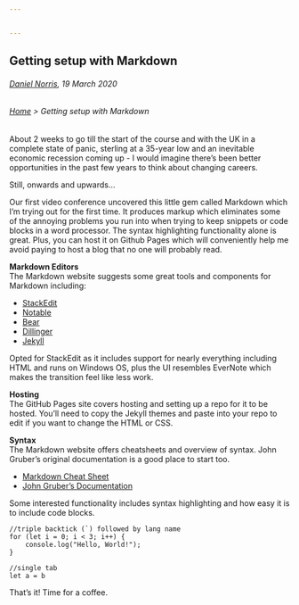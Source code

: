 ```yaml
---


---
```


<h2 id="getting-setup-with-markdown">Getting setup with Markdown</h2>
<h6 id="daniel-norris-19-march-2020"><a href="https://github.com/daniel-norris">Daniel Norris</a>, 19 March 2020</h6>
<h6 id="home--getting-setup-with-markdown"><a href="./">Home</a> &gt; Getting setup with Markdown</h6>
<p>About 2 weeks to go till the start of the course and with the UK in a complete state of panic, sterling at a 35-year low and an inevitable economic recession coming up - I would imagine there’s been better opportunities in the past few years to think about changing careers.</p>
<p>Still, onwards and upwards…</p>
<p>Our first video conference uncovered this little gem called Markdown which I’m trying out for the first time. It produces markup which eliminates some of the annoying problems you run into when trying to keep snippets or code blocks in a word processor. The syntax highlighting functionality alone is great. Plus, you can host it on Github Pages which will conveniently help me avoid paying to host a blog that no one will probably read.</p>
<p><strong>Markdown Editors</strong><br>
The Markdown website suggests some great tools and components for Markdown including:</p>
<ul>
<li><a href="https://www.markdownguide.org/tools/stackedit/">StackEdit</a></li>
<li><a href="https://www.markdownguide.org/tools/notable/">Notable</a></li>
<li><a href="https://www.markdownguide.org/tools/bear/">Bear</a></li>
<li><a href="https://www.markdownguide.org/tools/dillinger/">Dillinger</a></li>
<li><a href="https://www.markdownguide.org/tools/jekyll/">Jekyll</a></li>
</ul>
<p>Opted for StackEdit as it includes support for nearly everything including HTML and runs on Windows OS, plus the UI resembles EverNote which makes the transition feel like less work.</p>
<p><strong>Hosting</strong><br>
The GitHub Pages site covers hosting and setting up a repo for it to be hosted. You’ll need to copy the Jekyll themes and paste into your repo to edit if you want to change the HTML or CSS.</p>
<p><strong>Syntax</strong><br>
The Markdown website offers cheatsheets and overview of syntax. John Gruber’s original documentation is a good place to start too.</p>
<ul>
<li><a href="https://www.markdownguide.org/cheat-sheet/">Markdown Cheat Sheet</a></li>
<li><a href="https://daringfireball.net/projects/markdown/">John Gruber’s Documentation</a></li>
</ul>
<p>Some interested functionality includes syntax highlighting and how easy it is to include code blocks.</p>
<pre class=" language-javascript"><code class="prism  language-javascript"><span class="token comment">//triple backtick (`) followed by lang name</span>
<span class="token keyword">for</span> <span class="token punctuation">(</span><span class="token keyword">let</span> i <span class="token operator">=</span> <span class="token number">0</span><span class="token punctuation">;</span> i <span class="token operator">&lt;</span> <span class="token number">3</span><span class="token punctuation">;</span> i<span class="token operator">++</span><span class="token punctuation">)</span> <span class="token punctuation">{</span>
	console<span class="token punctuation">.</span><span class="token function">log</span><span class="token punctuation">(</span><span class="token string">"Hello, World!"</span><span class="token punctuation">)</span><span class="token punctuation">;</span> 
<span class="token punctuation">}</span>
</code></pre>
<pre><code>//single tab 
let a = b 
</code></pre>
<p>That’s it! Time for a coffee.</p>

